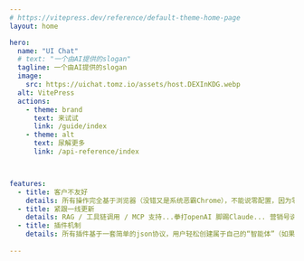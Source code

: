 ```yaml
---
# https://vitepress.dev/reference/default-theme-home-page
layout: home

hero:
  name: "UI Chat"
  # text: "一个由AI提供的slogan"
  tagline: 一个由AI提供的slogan
  image:
    src: https://uichat.tomz.io/assets/host.DEXInKDG.webp
  alt: VitePress
  actions:
    - theme: brand
      text: 来试试
      link: /guide/index
    - theme: alt
      text: 尿解更多
      link: /api-reference/index



features:
  - title: 客户不友好
    details: 所有操作完全基于浏览器（没错又是系统恶霸Chrome），不能说零配置，因为零配置是给傻逼用的。（为哈子不继续营销之为负配置呢？）
  - title: 紧跟一线更新
    details: RAG / 工具链调用 / MCP 支持...拳打openAI 脚踢Claude... 营销号说的，你都有...low B 版。
  - title: 插件机制
    details: 所有插件基于一套简单的json协议，用户轻松创建属于自己的“智能体”（如果这么简单的东西也能被营销号们称为智能体）
    
---
```


<br>

<VPTeamMembers size="small" :members="members" />


<script setup>
import { VPTeamMembers } from 'vitepress/theme'

const members = [
  {
    avatar: 'https://avatars.githubusercontent.com/u/20751798?s=48&v=4',
    name: 'Tomz Dang',
    title: 'Creator',
    links: [
      { icon: 'github', link: 'https://github.com/dangjingtao' },
    ]
  },
]
</script>

